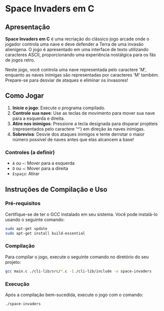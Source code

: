 # Space Invaders em C

## Apresentação

**Space Invaders em C** é uma recriação do clássico jogo arcade onde o jogador controla uma nave e deve defender a Terra de uma invasão alienígena. O jogo é apresentado em uma interface de texto utilizando caracteres ASCII, proporcionando uma experiência nostálgica para os fãs de jogos retro.

Neste jogo, você controla uma nave representada pelo caractere 'M', enquanto as naves inimigas são representadas por caracteres 'M' também. Prepare-se para desviar de ataques e eliminar os invasores!

## Como Jogar

1. **Inicie o jogo**: Execute o programa compilado.
2. **Controle sua nave**: Use as teclas de movimento para mover sua nave para a esquerda e direita.
3. **Atire nos inimigos**: Pressione a tecla designada para disparar projéteis (representados pelo caractere '^') em direção às naves inimigas.
4. **Sobreviva**: Desvie dos ataques inimigos e tente derrotar o maior número possível de naves antes que elas alcancem a base!

### Controles (a definir)
- `A` ou `←`: Mover para a esquerda
- `D` ou `→`: Mover para a direita
- `Espaço`: Atirar

## Instruções de Compilação e Uso

### Pré-requisitos

Certifique-se de ter o GCC instalado em seu sistema. Você pode instalá-lo usando o seguinte comando:

```bash
sudo apt-get update
sudo apt-get install build-essential
```

### Compilação

Para compilar o jogo, execute o seguinte comando no diretório do seu projeto:

```bash
gcc main.c ./cli-lib/src/*.c -I./cli-lib/include -o space-invaders
```


### Execução

Após a compilação bem-sucedida, execute o jogo com o comando:

```bash
./space-invaders
```
